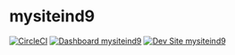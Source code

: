 # mysiteind9

[![CircleCI](https://circleci.com/gh/kporras07/mysiteind9.svg?style=shield)](https://circleci.com/gh/kporras07/mysiteind9)
[![Dashboard mysiteind9](https://img.shields.io/badge/dashboard-mysiteind9-yellow.svg)](https://dashboard.pantheon.io/sites/db8bd146-3685-4eb8-b380-30c82e320c93#dev/code)
[![Dev Site mysiteind9](https://img.shields.io/badge/site-mysiteind9-blue.svg)](http://dev-mysiteind9.pantheonsite.io/)